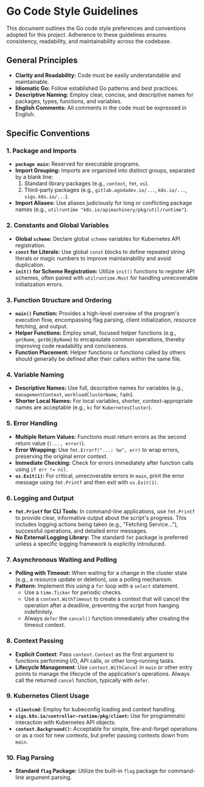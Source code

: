 # Go Code Style Guidelines

This document outlines the Go code style preferences and conventions adopted for this project. Adherence to these guidelines ensures consistency, readability, and maintainability across the codebase.

## General Principles

*   **Clarity and Readability:** Code must be easily understandable and maintainable.
*   **Idiomatic Go:** Follow established Go patterns and best practices.
*   **Descriptive Naming:** Employ clear, concise, and descriptive names for packages, types, functions, and variables.
*   **English Comments:** All comments in the code must be expressed in English.

## Specific Conventions

### 1. Package and Imports

*   **`package main`:** Reserved for executable programs.
*   **Import Grouping:** Imports are organized into distinct groups, separated by a blank line:
    1.  Standard library packages (e.g., `context`, `fmt`, `os`).
    2.  Third-party packages (e.g., `gitlab.agodadev.io/...`, `k8s.io/...`, `sigs.k8s.io/...`).
*   **Import Aliases:** Use aliases judiciously for long or conflicting package names (e.g., `utilruntime "k8s.io/apimachinery/pkg/util/runtime"`).

### 2. Constants and Global Variables

*   **Global `scheme`:** Declare global `scheme` variables for Kubernetes API registration.
*   **`const` for Literals:** Use global `const` blocks to define repeated string literals or magic numbers to improve maintainability and avoid duplication.
*   **`init()` for Scheme Registration:** Utilize `init()` functions to register API schemes, often paired with `utilruntime.Must` for handling unrecoverable initialization errors.

### 3. Function Structure and Ordering

*   **`main()` Function:** Provides a high-level overview of the program's execution flow, encompassing flag parsing, client initialization, resource fetching, and output.
*   **Helper Functions:** Employ small, focused helper functions (e.g., `getName`, `getObjByName`) to encapsulate common operations, thereby improving code readability and conciseness.
*   **Function Placement:** Helper functions or functions called by others should generally be defined after their callers within the same file.

### 4. Variable Naming

*   **Descriptive Names:** Use full, descriptive names for variables (e.g., `managementContext`, `workloadClusterName`, `fqdn`).
*   **Shorter Local Names:** For local variables, shorter, context-appropriate names are acceptable (e.g., `kc` for `KubernetesCluster`).

### 5. Error Handling

*   **Multiple Return Values:** Functions must return errors as the second return value (`(..., error)`).
*   **Error Wrapping:** Use `fmt.Errorf("...: %w", err)` to wrap errors, preserving the original error context.
*   **Immediate Checking:** Check for errors immediately after function calls using `if err != nil`.
*   **`os.Exit(1)`:** For critical, unrecoverable errors in `main`, print the error message using `fmt.Printf` and then exit with `os.Exit(1)`.

### 6. Logging and Output

*   **`fmt.Printf` for CLI Tools:** In command-line applications, use `fmt.Printf` to provide clear, informative output about the script's progress. This includes logging actions being taken (e.g., "Fetching Service..."), successful operations, and detailed error messages.
*   **No External Logging Library:** The standard `fmt` package is preferred unless a specific logging framework is explicitly introduced.

### 7. Asynchronous Waiting and Polling

*   **Polling with Timeout:** When waiting for a change in the cluster state (e.g., a resource update or deletion), use a polling mechanism.
*   **Pattern:** Implement this using a `for` loop with a `select` statement.
    *   Use a `time.Ticker` for periodic checks.
    *   Use a `context.WithTimeout` to create a context that will cancel the operation after a deadline, preventing the script from hanging indefinitely.
    *   Always `defer` the `cancel()` function immediately after creating the timeout context.

### 8. Context Passing

*   **Explicit Context**: Pass `context.Context` as the first argument to functions performing I/O, API calls, or other long-running tasks.
*   **Lifecycle Management**: Use `context.WithCancel` in `main` or other entry points to manage the lifecycle of the application's operations. Always call the returned `cancel` function, typically with `defer`.

### 9. Kubernetes Client Usage

*   **`clientcmd`:** Employ for kubeconfig loading and context handling.
*   **`sigs.k8s.io/controller-runtime/pkg/client`:** Use for programmatic interaction with Kubernetes API objects.
*   **`context.Background()`:** Acceptable for simple, fire-and-forget operations or as a root for new contexts, but prefer passing contexts down from `main`.

### 10. Flag Parsing

*   **Standard `flag` Package:** Utilize the built-in `flag` package for command-line argument parsing.